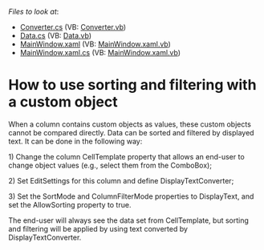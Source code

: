 <!-- default file list -->
*Files to look at*:

* [Converter.cs](./CS/FilteringWithComboBoxEditor/Converter.cs) (VB: [Converter.vb](./VB/FilteringWithComboBoxEditor/Converter.vb))
* [Data.cs](./CS/FilteringWithComboBoxEditor/Data.cs) (VB: [Data.vb](./VB/FilteringWithComboBoxEditor/Data.vb))
* [MainWindow.xaml](./CS/FilteringWithComboBoxEditor/MainWindow.xaml) (VB: [MainWindow.xaml.vb](./VB/FilteringWithComboBoxEditor/MainWindow.xaml.vb))
* [MainWindow.xaml.cs](./CS/FilteringWithComboBoxEditor/MainWindow.xaml.cs) (VB: [MainWindow.xaml.vb](./VB/FilteringWithComboBoxEditor/MainWindow.xaml.vb))
<!-- default file list end -->
# How to use sorting and filtering with a custom object


<p>When a column contains custom objects as values, these custom objects cannot be compared directly. Data can be sorted and filtered by displayed text. It can be done in the following way:</p>
<p>1) Change the column CellTemplate property that allows an end-user to change object values (e.g., select them from the ComboBox);</p>
<p>2) Set EditSettings for this column and define DisplayTextConverter;</p>
<p>3) Set the SortMode and ColumnFilterMode properties to DisplayText, and set the AllowSorting property to true.</p>
<p>The end-user will always see the data set from CellTemplate, but sorting and filtering will be applied by using text converted by DisplayTextConverter.</p>

<br/>


